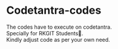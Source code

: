 # Codetantra-codes
The codes have to execute on codetantra.
<br>
Specially for RKGIT Students🌚.
<br>
Kindly adjust code as per your own need.
